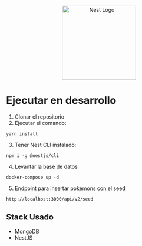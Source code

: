 <p align="center">
  <a href="http://nestjs.com/" target="blank"><img src="https://nestjs.com/img/logo-small.svg" width="200" alt="Nest Logo" /></a>
</p>

# Ejecutar en desarrollo

1. Clonar el repositorio
2. Ejecutar el comando:

```
yarn install
```

3. Tener Nest CLI instalado:

```
npm i -g @nestjs/cli
```

4. Levantar la base de datos

```
docker-compose up -d
```

5. Endpoint para insertar pokémons con el seed

```
http://localhost:3000/api/v2/seed
```

## Stack Usado

- MongoDB
- NestJS

